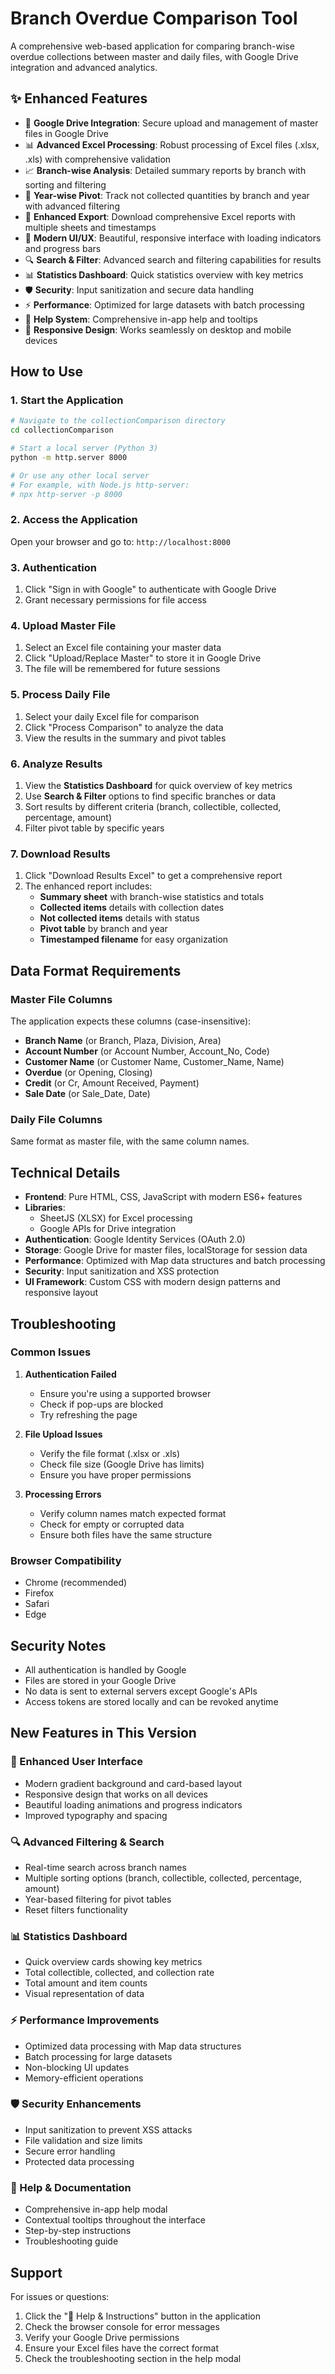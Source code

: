 # Branch Overdue Comparison Tool

A comprehensive web-based application for comparing branch-wise overdue collections between master and daily files, with Google Drive integration and advanced analytics.

## ✨ Enhanced Features

- 🔐 **Google Drive Integration**: Secure upload and management of master files in Google Drive
- 📊 **Advanced Excel Processing**: Robust processing of Excel files (.xlsx, .xls) with comprehensive validation
- 📈 **Branch-wise Analysis**: Detailed summary reports by branch with sorting and filtering
- 📅 **Year-wise Pivot**: Track not collected quantities by branch and year with advanced filtering
- 💾 **Enhanced Export**: Download comprehensive Excel reports with multiple sheets and timestamps
- 🎨 **Modern UI/UX**: Beautiful, responsive interface with loading indicators and progress bars
- 🔍 **Search & Filter**: Advanced search and filtering capabilities for results
- 📊 **Statistics Dashboard**: Quick statistics overview with key metrics
- 🛡️ **Security**: Input sanitization and secure data handling
- ⚡ **Performance**: Optimized for large datasets with batch processing
- 📖 **Help System**: Comprehensive in-app help and tooltips
- 📱 **Responsive Design**: Works seamlessly on desktop and mobile devices

## How to Use

### 1. Start the Application
```bash
# Navigate to the collectionComparison directory
cd collectionComparison

# Start a local server (Python 3)
python -m http.server 8000

# Or use any other local server
# For example, with Node.js http-server:
# npx http-server -p 8000
```

### 2. Access the Application
Open your browser and go to: `http://localhost:8000`

### 3. Authentication
1. Click "Sign in with Google" to authenticate with Google Drive
2. Grant necessary permissions for file access

### 4. Upload Master File
1. Select an Excel file containing your master data
2. Click "Upload/Replace Master" to store it in Google Drive
3. The file will be remembered for future sessions

### 5. Process Daily File
1. Select your daily Excel file for comparison
2. Click "Process Comparison" to analyze the data
3. View the results in the summary and pivot tables

### 6. Analyze Results
1. View the **Statistics Dashboard** for quick overview of key metrics
2. Use **Search & Filter** options to find specific branches or data
3. Sort results by different criteria (branch, collectible, collected, percentage, amount)
4. Filter pivot table by specific years

### 7. Download Results
1. Click "Download Results Excel" to get a comprehensive report
2. The enhanced report includes:
   - **Summary sheet** with branch-wise statistics and totals
   - **Collected items** details with collection dates
   - **Not collected items** details with status
   - **Pivot table** by branch and year
   - **Timestamped filename** for easy organization

## Data Format Requirements

### Master File Columns
The application expects these columns (case-insensitive):
- **Branch Name** (or Branch, Plaza, Division, Area)
- **Account Number** (or Account Number, Account_No, Code)
- **Customer Name** (or Customer Name, Customer_Name, Name)
- **Overdue** (or Opening, Closing)
- **Credit** (or Cr, Amount Received, Payment)
- **Sale Date** (or Sale_Date, Date)

### Daily File Columns
Same format as master file, with the same column names.

## Technical Details

- **Frontend**: Pure HTML, CSS, JavaScript with modern ES6+ features
- **Libraries**: 
  - SheetJS (XLSX) for Excel processing
  - Google APIs for Drive integration
- **Authentication**: Google Identity Services (OAuth 2.0)
- **Storage**: Google Drive for master files, localStorage for session data
- **Performance**: Optimized with Map data structures and batch processing
- **Security**: Input sanitization and XSS protection
- **UI Framework**: Custom CSS with modern design patterns and responsive layout

## Troubleshooting

### Common Issues

1. **Authentication Failed**
   - Ensure you're using a supported browser
   - Check if pop-ups are blocked
   - Try refreshing the page

2. **File Upload Issues**
   - Verify the file format (.xlsx or .xls)
   - Check file size (Google Drive has limits)
   - Ensure you have proper permissions

3. **Processing Errors**
   - Verify column names match expected format
   - Check for empty or corrupted data
   - Ensure both files have the same structure

### Browser Compatibility
- Chrome (recommended)
- Firefox
- Safari
- Edge

## Security Notes

- All authentication is handled by Google
- Files are stored in your Google Drive
- No data is sent to external servers except Google's APIs
- Access tokens are stored locally and can be revoked anytime

## New Features in This Version

### 🎨 Enhanced User Interface
- Modern gradient background and card-based layout
- Responsive design that works on all devices
- Beautiful loading animations and progress indicators
- Improved typography and spacing

### 🔍 Advanced Filtering & Search
- Real-time search across branch names
- Multiple sorting options (branch, collectible, collected, percentage, amount)
- Year-based filtering for pivot tables
- Reset filters functionality

### 📊 Statistics Dashboard
- Quick overview cards showing key metrics
- Total collectible, collected, and collection rate
- Total amount and item counts
- Visual representation of data

### ⚡ Performance Improvements
- Optimized data processing with Map data structures
- Batch processing for large datasets
- Non-blocking UI updates
- Memory-efficient operations

### 🛡️ Security Enhancements
- Input sanitization to prevent XSS attacks
- File validation and size limits
- Secure error handling
- Protected data processing

### 📖 Help & Documentation
- Comprehensive in-app help modal
- Contextual tooltips throughout the interface
- Step-by-step instructions
- Troubleshooting guide

## Support

For issues or questions:
1. Click the "📖 Help & Instructions" button in the application
2. Check the browser console for error messages
3. Verify your Google Drive permissions
4. Ensure your Excel files have the correct format
5. Check the troubleshooting section in the help modal
